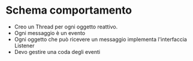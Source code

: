 # Schema comportamento
- Creo un Thread per ogni oggetto reattivo.
- Ogni messaggio è un evento
- Ogni oggetto che può ricevere un messaggio implementa l'interfaccia Listener
- Devo gestire una coda degli eventi
